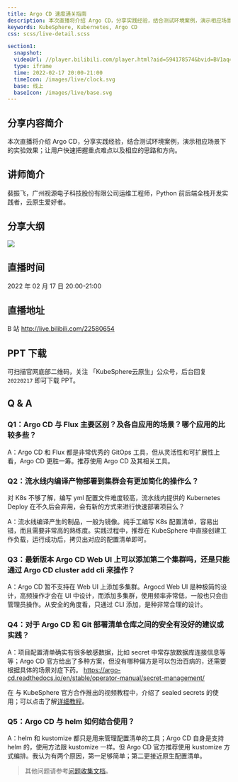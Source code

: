 ```yaml
---
title: Argo CD 速度通关指南
description: 本次直播将介绍 Argo CD，分享实践经验，结合测试环境案例，演示相应场景下的实验效果；让用户快速把握重点难点以及相应的思路和方向。
keywords: KubeSphere, Kubernetes, Argo CD
css: scss/live-detail.scss

section1:
  snapshot: 
  videoUrl: //player.bilibili.com/player.html?aid=594178574&bvid=BV1aq4y1t7XJ&cid=511486300&page=1&high_quality=1
  type: iframe
  time: 2022-02-17 20:00-21:00
  timeIcon: /images/live/clock.svg
  base: 线上
  baseIcon: /images/live/base.svg
---
```

## 分享内容简介

本次直播将介绍 Argo CD，分享实践经验，结合测试环境案例，演示相应场景下的实验效果；让用户快速把握重点难点以及相应的思路和方向。

## 讲师简介

裴振飞，广州视源电子科技股份有限公司运维工程师，Python 前后端全栈开发实践者，云原生爱好者。


## 分享大纲

![](https://pek3b.qingstor.com/kubesphere-community/images/argocd0217-live.png)

## 直播时间

2022 年 02 月 17 日 20:00-21:00

## 直播地址

B 站  http://live.bilibili.com/22580654

## PPT 下载

可扫描官网底部二维码，关注 「KubeSphere云原生」公众号，后台回复 `20220217` 即可下载 PPT。

## Q & A

### Q1：Argo CD 与 Flux 主要区别？及各自应用的场景？哪个应用的比较多些？

A：Argo CD 和 Flux 都是非常优秀的 GitOps 工具，但从灵活性和可扩展性上看，Argo CD 更胜一筹。推荐使用 Argo CD 及其相关工具。

### Q2：流水线内编译产物部署到集群会有更加简化的操作么？
对 K8s 不够了解，编写 yml 配置文件难度较高，流水线内提供的 Kubernetes Deploy 在不久后会弃用，会有新的方式来进行快速部署项目么？

A：流水线编译产生的制品，一般为镜像。纯手工编写 K8s 配置清单，容易出错，而且需要非常高的熟练度。实践过程中，推荐在 KubeSphere 中直接创建工作负载，运行成功后，拷贝出对应的配置清单即可。

### Q3：最新版本 Argo CD Web UI 上可以添加第二个集群吗，还是只能通过 Argo CD cluster add cli 来操作？

A：Argo CD 暂不支持在 Web UI 上添加多集群。Argocd Web UI 是种极简的设计，高频操作才会在 UI 中设计，而添加多集群，使用频率非常低，一般也只会由管理员操作。从安全的角度看，只通过 CLI 添加，是种非常合理的设计。


### Q4：对于 Argo CD 和 Git 部署清单仓库之间的安全有没好的建议或实践？

A：项目配置清单确实有很多敏感数据，比如 secret 中常存放数据库连接信息等等；Argo CD 官方给出了多种方案，但没有哪种偏方是可以包治百病的，还需要根据具体的场景对症下药。
https://argo-cd.readthedocs.io/en/stable/operator-manual/secret-management/

在 与 KubeSphere 官方合作推出的视频教程中，介绍了 sealed secrets 的使用；可以点击了解[详细教程](https://kubesphere.com.cn/learn/)。

### Q5：Argo CD 与 helm 如何结合使用？

A：helm 和 kustomize 都只是用来管理配置清单的工具；Argo CD 自身是支持 helm 的，使用方法跟 kustomize 一样。但 Argo CD 官方推荐使用 kustomize 方式编排。我认为有两个原因，第一足够简单；第二更接近原生配置清单。


> 其他问题请参考[问题收集文档](https://docs.qq.com/doc/DQ1VMUlhwVVFCY1J0)。